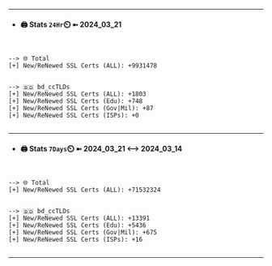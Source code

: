 

---
- #### 🖨️ **Stats** `24Hr`⏲️ ➼ 2024_03_21
```console


--> 🌐 Total
[+] New/ReNewed SSL Certs (ALL): +9931478


--> 🇧🇩 bd_ccTLDs
[+] New/ReNewed SSL Certs (ALL): +1803
[+] New/ReNewed SSL Certs (Edu): +748
[+] New/ReNewed SSL Certs (Gov|Mil): +87
[+] New/ReNewed SSL Certs (ISPs): +0


```

---
- #### 🖨️ **Stats** `7Days`⏲️ ➼ 2024_03_21 <--> 2024_03_14
```console


--> 🌐 Total
[+] New/ReNewed SSL Certs (ALL): +71532324


--> 🇧🇩 bd_ccTLDs
[+] New/ReNewed SSL Certs (ALL): +13391
[+] New/ReNewed SSL Certs (Edu): +5436
[+] New/ReNewed SSL Certs (Gov|Mil): +675
[+] New/ReNewed SSL Certs (ISPs): +16


```

---

